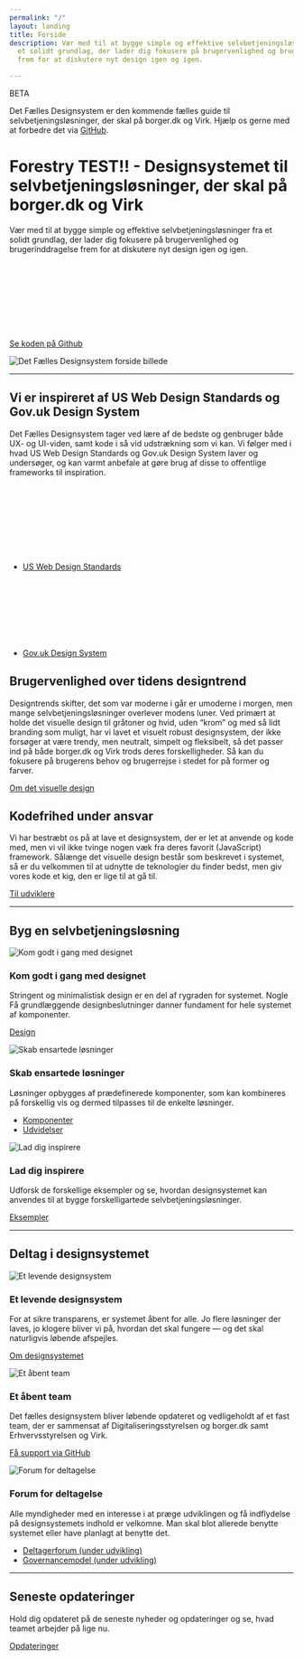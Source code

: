 ```yaml
---
permalink: "/"
layout: landing
title: Forside
description: Vær med til at bygge simple og effektive selvbetjeningsløsninger fra
  et solidt grundlag, der lader dig fokusere på brugervenlighed og brugerinddragelse
  frem for at diskutere nyt design igen og igen.

---
```

<div class="alert alert-info" role="alert" aria-label="Styleguiden er gået i beta">
<div class="alert-body">
<p class="alert-heading">BETA</p>
<p class="alert-text">Det Fælles Designsystem er den kommende fælles guide til selvbetjeningsløsninger, der skal på borger.dk og Virk. Hjælp os gerne med at forbedre det via <a href="https://github.com/detfaellesdesignsystem/dkfds-components">GitHub</a>.</p>
</div>
</div>

<div class="row"> <div class="col-12 col-lg-5"> <h1 class="mt-0">Forestry TEST!! - Designsystemet til selvbetjenings­løsninger, der skal på borger.dk og Virk</h1> <p class="font-lead"> Vær med til at bygge simple og effektive selvbetjeningsløsninger fra et solidt grundlag, der lader dig fokusere på brugervenlighed og brugerinddragelse frem for at diskutere nyt design igen og igen. </p>  
<p>
<a href="https://github.com/detfaellesdesignsystem/dkfds-components" class="icon-link">
Se koden på Github<svg class="icon-svg"><use xlink:href="#open-in-new"></use></svg>
</a>
</p>
<!--<p>
<a href="#">
Download designfilerne
</a>
</p>-->
</div>
<div class="col-12 col-lg-7">
<img src="{{ site.baseurl }}/img/descriptionimages/forsidebillede.png" alt="Det Fælles Designsystem forside billede" class="d-none d-lg-block">
</div>
</div>

<hr class="my-6">

<h2>Vi er inspireret af US Web Design Standards og Gov.uk Design System</h2>
<p>Det Fælles Designsystem tager ved lære af de bedste og genbruger både UX- og UI-viden, samt kode i så vid udstrækning som vi kan. Vi følger med i hvad US
Web Design Standards og Gov.uk Design System laver og undersøger, og kan varmt anbefale at gøre brug af disse to offentlige frameworks til inspiration.</p>

<ul class="nobullet-list">
<li>
<a href="https://v2.designsystem.digital.gov/" class="icon-link">
US Web Design Standards<svg class="icon-svg"><use xlink:href="#open-in-new"></use></svg>
</a>
</li>
<li>
<a href="https://design-system.service.gov.uk/" class="icon-link">
Gov.uk Design System<svg class="icon-svg"><use xlink:href="#open-in-new"></use></svg>
</a>
</li>
</ul>

<h2 >Brugervenlighed over tidens designtrend</h2>
<p>Designtrends skifter, det som var moderne i går er umoderne i morgen, men mange selvbetjeningsløsninger overlever modens luner. Ved primært at holde det visuelle design til gråtoner og hvid, uden “krom” og med så lidt branding som muligt, har vi lavet et visuelt robust designsystem, der ikke forsøger at være trendy, men neutralt, simpelt og fleksibelt, så det passer ind på både borger.dk og Virk trods deres forskelligheder. Så kan du fokusere på brugerens behov og brugerrejse i stedet for på former og farver.</p>
<p>
<a href="/dkfds-docs/design/visueltdesign/">
Om det visuelle design
</a>
</p>

<h2>Kodefrihed under ansvar</h2>
<p>Vi har bestræbt os på at lave et designsystem, der er let at anvende og kode med, men vi vil ikke tvinge nogen væk fra deres favorit (JavaScript) framework. Sålænge det visuelle design består som beskrevet i systemet, så er du velkommen til at udnytte de teknologier du finder bedst, men giv vores kode et kig, den er lige til at gå til.</p>
<p>
<a href="/dkfds-docs/omdesignsystemet/tiludviklere/">
Til udviklere
</a>
</p>

<hr class="my-6">

<h2>Byg en selvbetjeningsløsning</h2>
<div class="row">
<div class="col-12 col-md-4">
<div class="demo-img-container demo-img-container--turquoise d-none d-md-flex">
<img src="{{ site.baseurl }}/img/descriptionimages/format-line-style.svg" alt="Kom godt i gang med designet">
</div>
<h3 class="h4">Kom godt i gang med designet</h3>
<p>Stringent og minimalistisk design er en del af rygraden for systemet. Nogle Få grundlæggende designbeslutninger danner fundament for hele systemet af komponenter.</p>
<p><a href="/dkfds-docs/design/">Design</a></p>
</div>
<div class="col-12 col-md-4">
<div class="demo-img-container demo-img-container--orange d-none d-md-flex">
<img src="{{ site.baseurl }}/img/descriptionimages/puzzle-outline.svg" alt="Skab ensartede løsninger">
</div>
<h3 class="h4">Skab ensartede løsninger</h3>
<p>Løsninger opbygges af prædefinerede komponenter, som kan kombineres på forskellig vis og dermed tilpasses til de enkelte løsninger.</p>
<ul class="nobullet-list">
<li><a href="/dkfds-docs/komponenter/">Komponenter</a></li>
<li><a href="/dkfds-docs/udvidelser/">Udvidelser</a></li>
</ul>
</div>
<div class="col-12 col-md-4">
<div class="demo-img-container demo-img-container--purple d-none d-md-flex">
<img src="{{ site.baseurl }}/img/descriptionimages/monitor-dashboard.svg" alt="Lad dig inspirere">
</div>
<h3 class="h4">Lad dig inspirere</h3>
<p>Udforsk de forskellige eksempler og se, hvordan designsystemet kan anvendes til at bygge forskelligartede selvbetjeningsløsninger.</p>
<p><a href="/dkfds-docs/eksempler/">Eksempler</a></p>
</div>
</div>
<!--
<hr class="my-6">
\-->
<!--<h2>Selvevaluer om din selvbetjeningsløsnings lever op til designkravene</h2>
<p>Selvevaluer om du overholder designsystemet, og se hvilke krav der gælder for selvbetjeningsløsninger, der skal på borger.dk og Virk.</p>
<p><a href="/dkfds-docs/krav/">Se om du lever op til kravet om brug af designsystemet</a></p>
\-->
<hr class="my-6">

<h2>Deltag i designsystemet</h2>
<div class="row">
<div class="col-12 col-md-4">
<div class="demo-img-container demo-img-container--violet d-none d-md-flex">
<img src="{{ site.baseurl }}/img/descriptionimages/outline-share.svg" alt="Et levende designsystem">
</div>
<h3 class="h4">Et levende designsystem</h3>
<p>For at sikre transparens, er systemet åbent for alle. Jo flere løsninger der laves, jo klogere bliver vi på, hvordan det skal fungere — og det skal naturligvis løbende afspejles.</p>
<p><a href="/dkfds-docs/omdesignsystemet/">Om designsystemet</a></p>
</div>
<div class="col-12 col-md-4">
<div class="demo-img-container demo-img-container--magenta d-none d-md-flex">
<img src="{{ site.baseurl }}/img/descriptionimages/outline-forum.svg" alt="Et åbent team">
</div>
<h3 class="h4">Et åbent team</h3>
<p>Det fælles designsystem bliver løbende opdateret og vedligeholdt af et fast team, der er sammensat af Digitaliseringsstyrelsen og borger.dk samt Erhvervsstyrelsen og Virk.</p>
<p><a href="https://github.com/detfaellesdesignsystem/dkfds-components">Få support via GitHub</a></p>
</div>
<div class="col-12 col-md-4">
<div class="demo-img-container demo-img-container--teal d-none d-md-flex">
<img src="{{ site.baseurl }}/img/descriptionimages/account-group.svg" alt="Forum for deltagelse">
</div>
<h3 class="h4">Forum for deltagelse</h3>
<p>Alle myndigheder med en interesse i at præge udviklingen og få indflydelse på designsystemets indhold er velkomne. Man skal blot allerede benytte systemet eller have planlagt at benytte det.</p>
<ul class="nobullet-list">
<li><a href="#" class="disabled" disabled="disabled">Deltagerforum (under udvikling)</a></li>
<li><a href="#" class="disabled" disabled="disabled">Governancemodel (under udvikling)</a></li>
</ul>
</div>
</div>

<hr class="my-6">
<!--
<h2>Spørgsmål og svar</h2>
<p>Find hjælp via vores ofte stillede spørgsmål og svar.</p>
<p><a href="/dkfds-docs/omdesignsystemet/">FAQ</a></p>
\-->
<h2>Seneste opdateringer</h2>
<p>Hold dig opdateret på de seneste nyheder og opdateringer og se, hvad teamet arbejder på lige nu.</p>
<p><a href="/dkfds-docs/omdesignsystemet/">Opdateringer</a></p>
<!--
<h2>Roadmap</h2>
<p>Se hvilke features der ligger i horisonten, og hvornår de er planlagt til implementering.</p>
<p><a href="/dkfds-docs/omdesignsystemet/">Roadmap</a></p>
\-->